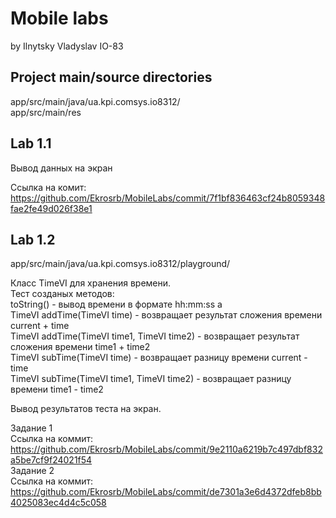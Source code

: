 # Mobile labs #
  
by Ilnytsky Vladyslav IO-83  
  
## Project main/source directories ##  
  
app/src/main/java/ua.kpi.comsys.io8312/  
app/src/main/res  
  
## Lab 1.1 ##  
  
Вывод данных на экран  
  
Ссылка на комит: https://github.com/Ekrosrb/MobileLabs/commit/7f1bf836463cf24b8059348fae2fe49d026f38e1  
  
## Lab 1.2 ##
  
app/src/main/java/ua.kpi.comsys.io8312/playground/  
  
Класс TimeVI для хранения времени.  
Тест созданых методов:  
toString() - вывод времени в формате hh:mm:ss a  
TimeVI addTime(TimeVI time) - возвращает результат сложения времени current + time  
TimeVI addTime(TimeVI time1, TimeVI time2) - возвращает результат сложения времени time1 + time2  
TimeVI subTime(TimeVI time) - возвращает разницу времени current - time  
TimeVI subTime(TimeVI time1, TimeVI time2) - возвращает разницу времени time1 - time2  
  
Вывод результатов теста на экран.  
  
Задание 1  
Ccылка на коммит: https://github.com/Ekrosrb/MobileLabs/commit/9e2110a6219b7c497dbf832a5be7cf9f24021f54  
Задание 2  
Ccылка на коммит: https://github.com/Ekrosrb/MobileLabs/commit/de7301a3e6d4372dfeb8bb4025083ec4d4c5c058  



